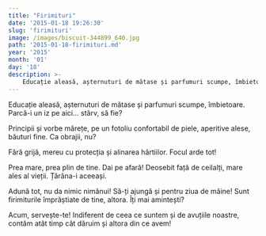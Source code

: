 ```yaml
---
title: "Firimituri"
date: '2015-01-18 19:26:30'
slug: 'firimituri'
image: /images/biscuit-344899_640.jpg
path: '2015-01-18-firimituri.md'
year: '2015'
month: '01'
day: '18'
description: >-
    Educație aleasă, așternuturi de mătase și parfumuri scumpe, îmbietoare. Parcă-i un iz pe aici... stârv, să fie?Principii și vorbe mărețe, pe un fotoliu confortabil de piele, aperitive alese, băuturi 
---
```

<div class="kg-card-markdown"><p>Educație aleasă, așternuturi de mătase și parfumuri scumpe, îmbietoare. Parcă-i un iz pe aici... stârv, să fie?</p>
<p>Principii și vorbe mărețe, pe un fotoliu confortabil de piele, aperitive alese, băuturi fine. Ca obrajii, nu?</p>
<p>Fără grijă, mereu cu protecția și alinarea hârtiilor. Focul arde tot!</p>
<p>Prea mare, prea plin de tine. Dai pe afară! Deosebit față de ceilalți, mare ales al vieții. Țărâna-i aceeași.</p>
<p>Adună tot, nu da nimic nimănui! Să-ți ajungă și pentru ziua de mâine! Sunt firimiturile împrăștiate de tine, altora. Îți mai amintești?</p>
<p>Acum, servește-te! Indiferent de ceea ce suntem și de avuțiile noastre, contăm atât timp cât dăruim și altora din ce avem!</p>
<p> </p>
</div>
    